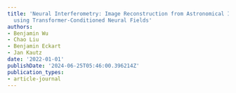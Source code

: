 ```yaml
---
title: 'Neural Interferometry: Image Reconstruction from Astronomical Interferometers
  using Transformer-Conditioned Neural Fields'
authors:
- Benjamin Wu
- Chao Liu
- Benjamin Eckart
- Jan Kautz
date: '2022-01-01'
publishDate: '2024-06-25T05:46:00.396214Z'
publication_types:
- article-journal
---
```

